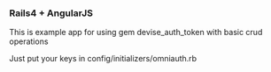 <h3>Rails4 + AngularJS </h3>
<p>This is example app for using gem devise_auth_token with basic crud operations </p>
<p>Just put your keys in config/initializers/omniauth.rb</p>
